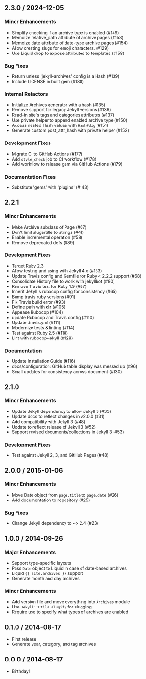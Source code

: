 ## 2.3.0 / 2024-12-05

### Minor Enhancements

  * Simplify checking if an archive type is enabled (#149)
  * Memoize relative_path attribute of archive pages (#153)
  * Memoize date attribute of date-type archive pages (#154)
  * Allow creating slugs for emoji characters. (#129)
  * Use Liquid drop to expose attributes to templates (#158)

### Bug Fixes

  * Return unless 'jekyll-archives' config is a Hash (#139)
  * Include LICENSE in built gem (#180)

### Internal Refactors

  * Initialize Archives generator with a hash (#135)
  * Remove support for legacy Jekyll versions (#136)
  * Read-in site's tags and categories attributes (#137)
  * Use private helper to append enabled archive type (#150)
  * Access nested Hash values with `Hash#dig` (#151)
  * Generate custom post_attr_hash with private helper (#152)

### Development Fixes

  * Migrate CI to GitHub Actions (#177)
  * Add `style_check` job to CI workflow (#178)
  * Add workflow to release gem via GitHub Actions (#179)

### Documentation Fixes

  * Substitute 'gems' with 'plugins' (#143)

## 2.2.1

### Minor Enhancements

  * Make Archive subclass of Page (#67)
  * Don't limit slugs/title to strings (#41)
  * Enable incremental operation (#58)
  * Remove deprecated defs (#89)

### Development Fixes

  * Target Ruby 2.3
  * Allow testing and using with Jekyll 4.x (#133)
  * Update Travis config and Gemfile for Ruby < 2.2.2 support (#68)
  * Consolidate History file to work with jekyllbot (#80)
  * Remove Travis test for Ruby 1.9 (#87)
  * Inherit Jekyll's rubocop config for consistency (#65)
  * Bump travis ruby versions (#91)
  * Fix Travis build error (#93)
  * Define path with __dir__ (#105)
  * Appease Rubocop (#104)
  * update Rubocop and Travis config (#110)
  * Update .travis.yml (#111)
  * Modernize tests &amp; linting (#114)
  * Test against Ruby 2.5 (#118)
  * Lint with rubocop-jekyll (#128)

### Documentation

  * Update Installation Guide (#116)
  * docs/configuration: GitHub table display was messed up (#96)
  * Small updates for consistency across document (#130)

## 2.1.0

### Minor Enhancements

  * Update Jekyll dependency to allow Jekyll 3 (#33)
  * Update docs to reflect changes in v2.0.0 (#31)
  * Add compatibility with Jekyll 3 (#48)
  * Update to reflect release of Jekyll 3 (#52)
  * Support revised documents/collections in Jekyll 3 (#53)

### Development Fixes

  * Test against Jekyll 2, 3, and GitHub Pages (#48)

## 2.0.0 / 2015-01-06

### Minor Enhancements

  * Move Date object from `page.title` to `page.date` (#26)
  * Add documentation to repository (#25)

### Bug Fixes

  * Change Jekyll dependency to ~> 2.4 (#23)

## 1.0.0 / 2014-09-26

### Major Enhancements

  * Support type-specific layouts
  * Pass `Date` object to Liquid in case of date-based archives
  * Liquid `{{ site.archives }}` support
  * Generate month and day archives

### Minor Enhancements

  * Add version file and move everything into `Archives` module
  * Use `Jekyll::Utils.slugify` for slugging
  * Require use to specify what types of archives are enabled

## 0.1.0 / 2014-08-17

  * First release
  * Generate year, category, and tag archives

## 0.0.0 / 2014-08-17

  * Birthday!
